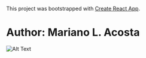 This project was bootstrapped with [Create React App](https://github.com/facebook/create-react-app).

# **Author: Mariano L. Acosta**

![Alt Text](https://media.giphy.com/media/zyS3Vrv5XNDaUwoLnT/giphy.gif)
